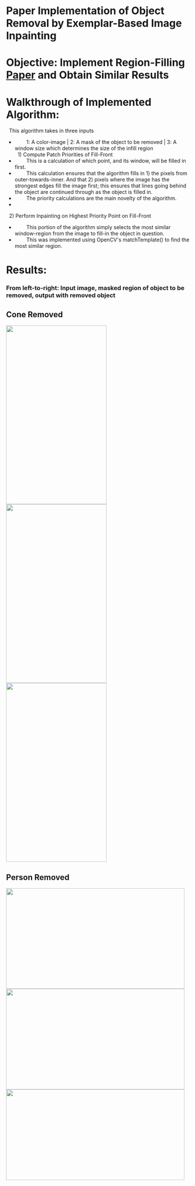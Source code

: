 # Paper Implementation of Object Removal by Exemplar-Based Image Inpainting
# Objective: Implement Region-Filling [Paper](https://www.irisa.fr/vista/Papers/2004_ip_criminisi.pdf) and Obtain Similar Results 

# Walkthrough of Implemented Algorithm:
&nbsp;&nbsp;This algorithm takes in three inputs
- &nbsp;&nbsp;&nbsp;&nbsp;&nbsp;&nbsp;&nbsp;&nbsp;1: A color-image | 2: A mask of the object to be removed | 3: A window size which determines the size of the infill region  
&nbsp;&nbsp;1) Compute Patch Priorities of Fill-Front  
- &nbsp;&nbsp;&nbsp;&nbsp;&nbsp;&nbsp;&nbsp;&nbsp;This is a calculation of which point, and its window, will be filled in first.  
- &nbsp;&nbsp;&nbsp;&nbsp;&nbsp;&nbsp;&nbsp;&nbsp;This calculation ensures that the algorithm fills in 1) the pixels from outer-towards-inner. And that 2) pixels where the image has the strongest edges fill the image first; this ensures that lines going behind the object are continued through as the object is filled in.
- &nbsp;&nbsp;&nbsp;&nbsp;&nbsp;&nbsp;&nbsp;&nbsp;The priority calculations are the main novelty of the algorithm. 
-  
&nbsp;&nbsp;2) Perform Inpainting on Highest Priority Point on Fill-Front  
- &nbsp;&nbsp;&nbsp;&nbsp;&nbsp;&nbsp;&nbsp;&nbsp;This portion of the algorithm simply selects the most similar window-region from the image to fill-in the object in question.
- &nbsp;&nbsp;&nbsp;&nbsp;&nbsp;&nbsp;&nbsp;&nbsp;This was implemented using OpenCV's matchTemplate() to find the most similar region.
# Results:
### From left-to-right: Input image, masked region of object to be removed, output with removed object
## Cone Removed 
<img src="https://user-images.githubusercontent.com/29446797/157146736-85275658-0eed-42f4-bd07-6b4021fd1f94.png" height="487" width="274"> <img src="https://user-images.githubusercontent.com/29446797/157146869-ab0be8c4-6b73-4b87-8d50-44881357e2ab.png" height="487" width="274">
<img src="https://user-images.githubusercontent.com/29446797/157146944-34414296-86de-456d-8d07-b2dd504ed175.png" height="487" width="274">
## Person Removed
<img src="https://user-images.githubusercontent.com/29446797/157149418-ec987978-de2a-4b5d-84fa-7624303ba3db.png" height="274" width="487"> <img src="https://user-images.githubusercontent.com/29446797/157149490-f8f2636f-cccf-4b04-9486-8ef4ce9c5820.png" height="274" width="487">
<img src="https://user-images.githubusercontent.com/29446797/157149557-ac138fef-afc4-4add-b1c9-3bcd8d99e564.png" height="247" width="487">

